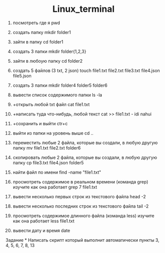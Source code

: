 <h1 align="center">Linux_terminal</h1>

1. посмотреть где я
pwd

2. создать папку
mkdir folder1

3. зайти в папку
cd folder1

4. cоздать 3 папки
mkdir folder{1,2,3}

5. зайти в любоую папку
cd folder2

6. создать 5 файлов (3 txt, 2 json)
touch file1.txt file2.txt file3.txt file4.json file5.json

7. создать 3 папки
mkdir folder4 folder5 folder6

8. вывести список содержимого папки
ls -la

9. +открыть любой txt файл
cat file1.txt 

10. +написать туда что-нибудь, любой текст
cat >> file1.txt - idi nahui

11. +сохранить и выйти
ctr+c 

12. выйти из папки на уровень выше
cd ..

13. переместить любые 2 файла, которые вы создали, в любую другую папку
mv file1.txt file2.txt folder6

14. скопировать любые 2 файла, которые вы создали, в любую другую папку 
cp file3.txt file4.json folder5

15. найти файл по имени 
find -name "file1.txt"

16. просмотреть содержимое в реальном времени (команда grep) изучите как она работает
grep 7 file1.txt

17. вывести несколько первых строк из текстового файла
head -2

18. вывести несколько последних строк из текстового файла
tail -2

19. просмотреть содержимое длинного файла (команда less) изучите как она работает
less file1.txt

20. вывести дату и время
date

Задание *
Написать скрипт который выполнит автоматически пункты 3, 4, 5, 6, 7, 8, 13
